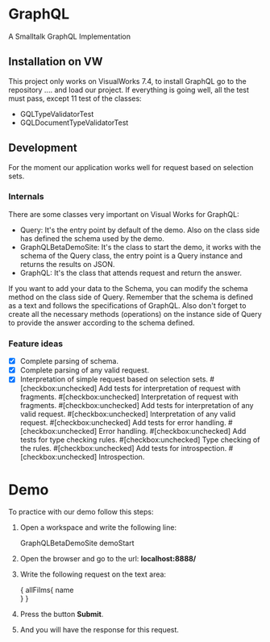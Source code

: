 # GraphQL
A Smalltalk GraphQL Implementation

## Installation on VW

This project only works on VisualWorks 7.4, to install GraphQL go to the repository .... and load our project. If everything is going well, all the test must pass, except 11 test of the classes:
- GQLTypeValidatorTest
- GQLDocumentTypeValidatorTest

## Development
For the moment our application works well for request based on selection sets.

### Internals 
There are some classes very important on Visual Works for GraphQL:
- Query: It's the entry point by default of the demo. Also on the class side has defined the schema used by the demo.
- GraphQLBetaDemoSite: It's the class to start the demo, it works with the schema of the Query class, the entry point is a Query instance and returns the results on JSON.
- GraphQL: It's the class that attends request and return the answer.

If you want to add your data to the Schema, you can modify the schema method on the class side of Query. Remember that the schema is defined as a text and follows the specifications of GraphQL.
Also don't forget to create all the necessary methods (operations) on the instance side of Query to provide the answer according to the schema defined.

### Feature ideas
* [x] Complete parsing of schema.
* [x] Complete parsing of any valid request.
* [x] Interpretation of simple request based on selection sets.
#[checkbox:unchecked] Add tests for interpretation of request with fragments.
#[checkbox:unchecked] Interpretation of request with fragments.
#[checkbox:unchecked] Add tests for interpretation of any valid request.
#[checkbox:unchecked] Interpretation of any valid request.
#[checkbox:unchecked] Add tests for error handling.
#[checkbox:unchecked] Error handling.
#[checkbox:unchecked] Add tests for type checking rules.
#[checkbox:unchecked] Type checking of the rules.
#[checkbox:unchecked] Add tests for introspection.
#[checkbox:unchecked] Introspection.

# Demo
To practice with our demo follow this steps:
1. Open a workspace and write the following line:

    GraphQLBetaDemoSite demoStart
2. Open the browser and go to the url:
	**localhost:8888/**
3. Write the following request on the text area:

    {
		allFilms{
			name	
		}
	}
4. Press the button **Submit**.
5. And you will have the response for this request.
